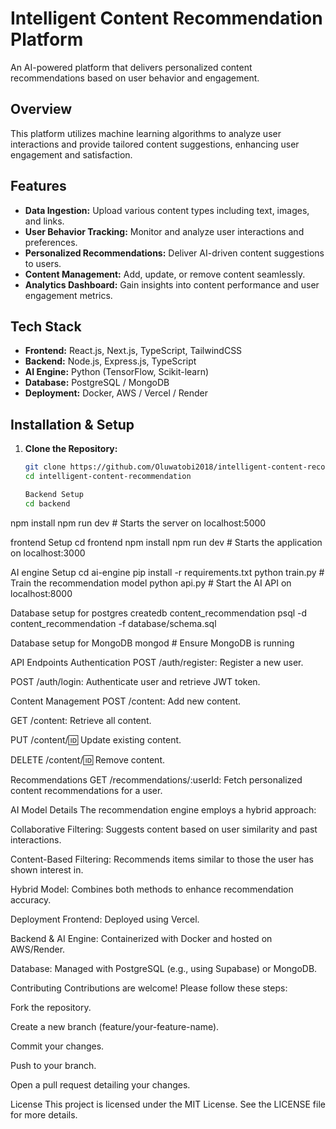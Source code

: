 # Intelligent Content Recommendation Platform

An AI-powered platform that delivers personalized content recommendations based on user behavior and engagement.

## Overview

This platform utilizes machine learning algorithms to analyze user interactions and provide tailored content suggestions, enhancing user engagement and satisfaction.

## Features

- **Data Ingestion:** Upload various content types including text, images, and links.
- **User Behavior Tracking:** Monitor and analyze user interactions and preferences.
- **Personalized Recommendations:** Deliver AI-driven content suggestions to users.
- **Content Management:** Add, update, or remove content seamlessly.
- **Analytics Dashboard:** Gain insights into content performance and user engagement metrics.

## Tech Stack

- **Frontend:** React.js, Next.js, TypeScript, TailwindCSS
- **Backend:** Node.js, Express.js, TypeScript
- **AI Engine:** Python (TensorFlow, Scikit-learn)
- **Database:** PostgreSQL / MongoDB
- **Deployment:** Docker, AWS / Vercel / Render

## Installation & Setup

1. **Clone the Repository:**
   ```bash
   git clone https://github.com/Oluwatobi2018/intelligent-content-recommendation.git
   cd intelligent-content-recommendation

   Backend Setup
   cd backend
npm install
npm run dev  # Starts the server on localhost:5000

frontend Setup
cd frontend
npm install
npm run dev  # Starts the application on localhost:3000

AI engine Setup
cd ai-engine
pip install -r requirements.txt
python train.py  # Train the recommendation model
python api.py    # Start the AI API on localhost:8000

Database setup for postgres
createdb content_recommendation
psql -d content_recommendation -f database/schema.sql

Database setup for MongoDB
mongod  # Ensure MongoDB is running

API Endpoints
Authentication
POST /auth/register: Register a new user.

POST /auth/login: Authenticate user and retrieve JWT token.

Content Management
POST /content: Add new content.

GET /content: Retrieve all content.

PUT /content/:id: Update existing content.

DELETE /content/:id: Remove content.

Recommendations
GET /recommendations/:userId: Fetch personalized content recommendations for a user.

AI Model Details
The recommendation engine employs a hybrid approach:

Collaborative Filtering: Suggests content based on user similarity and past interactions.

Content-Based Filtering: Recommends items similar to those the user has shown interest in.

Hybrid Model: Combines both methods to enhance recommendation accuracy.

Deployment
Frontend: Deployed using Vercel.

Backend & AI Engine: Containerized with Docker and hosted on AWS/Render.

Database: Managed with PostgreSQL (e.g., using Supabase) or MongoDB.

Contributing
Contributions are welcome! Please follow these steps:

Fork the repository.

Create a new branch (feature/your-feature-name).

Commit your changes.

Push to your branch.

Open a pull request detailing your changes.

License
This project is licensed under the MIT License. See the LICENSE file for more details.



